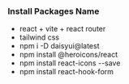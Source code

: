 ### Install Packages Name
* react + vite + react router
* tailwind css
* npm i -D daisyui@latest
* npm install @heroicons/react
* npm install react-icons --save
* npm install react-hook-form 